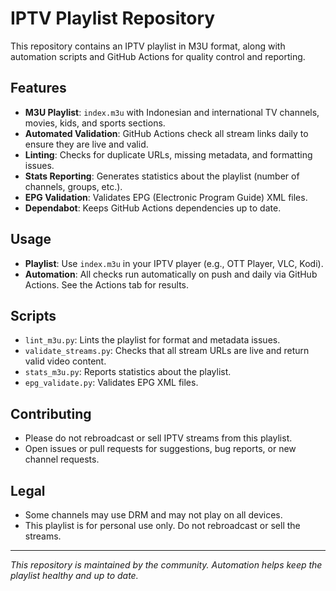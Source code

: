 # IPTV Playlist Repository

This repository contains an IPTV playlist in M3U format, along with automation scripts and GitHub Actions for quality control and reporting.

## Features
- **M3U Playlist**: `index.m3u` with Indonesian and international TV channels, movies, kids, and sports sections.
- **Automated Validation**: GitHub Actions check all stream links daily to ensure they are live and valid.
- **Linting**: Checks for duplicate URLs, missing metadata, and formatting issues.
- **Stats Reporting**: Generates statistics about the playlist (number of channels, groups, etc.).
- **EPG Validation**: Validates EPG (Electronic Program Guide) XML files.
- **Dependabot**: Keeps GitHub Actions dependencies up to date.

## Usage
- **Playlist**: Use `index.m3u` in your IPTV player (e.g., OTT Player, VLC, Kodi).
- **Automation**: All checks run automatically on push and daily via GitHub Actions. See the Actions tab for results.

## Scripts
- `lint_m3u.py`: Lints the playlist for format and metadata issues.
- `validate_streams.py`: Checks that all stream URLs are live and return valid video content.
- `stats_m3u.py`: Reports statistics about the playlist.
- `epg_validate.py`: Validates EPG XML files.

## Contributing
- Please do not rebroadcast or sell IPTV streams from this playlist.
- Open issues or pull requests for suggestions, bug reports, or new channel requests.

## Legal
- Some channels may use DRM and may not play on all devices.
- This playlist is for personal use only. Do not rebroadcast or sell the streams.

---

_This repository is maintained by the community. Automation helps keep the playlist healthy and up to date._
